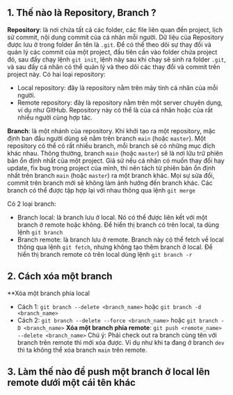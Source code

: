 ## 1. Thế nào là Repository, Branch ?
**Repository**: là nơi chứa tất cả các folder, các file liên quan đến project, lịch sử commit, nội dung commit của cá nhân mỗi người. Dữ liệu của Repository được lưu ở trong folder ẩn tên là `.git`. Để có thể theo dõi sự thay đổi và quản lý các commit của một project, đầu tiên cần vào folder chứa project đó, sau đấy chạy lệnh `git init`, lệnh này sau khi chạy sẽ sinh ra folder `.git`, và sau đấy cá nhân có thể quản lý và theo dõi các thay đổi và commit trên project này. Có hai loại repository: 
- Local repository: đây là repository nằm trên máy tính cá nhân của mỗi người.
- Remote repository: đây là repository nằm trên một server chuyên dụng, ví dụ như GitHub. Repository này có thể là của cá nhân hoặc của rất nhiều người cùng hợp tác.

**Branch**: là một nhánh của repository. Khi khởi tạo ra một repository, mặc định ban đầu người dùng sẽ nằm trên branch `main` (hoặc `master`). Một repository có thể có rất nhiều branch, mỗi branch sẽ có những mục đích khác nhau. Thông thường, branch `main` (hoặc `master`) sẽ là nơi lữu trữ phiên bản ổn định nhất của một project. Giả sử nếu cá nhân có muốn thay đổi hay update, fix bug trong project của mình, thì nên tách từ phiên bản ổn định nhất trên branch `main` (hoặc `master`) ra một branch khác. Mọi sự sửa đổi, commit trên branch mới sẽ không làm ảnh hưởng đến branch khác. Các branch có thể được tập hợp lại với nhau thông qua lệnh `git merge`

Có 2 loại branch:
- Branch local: là branch lưu ở local. Nó có thể được liên kết với một branch ở remote hoặc không. Để hiển thị branch có trên local, ta dùng lệnh `git branch`
- Branch remote: là branch lưu ở remote. Branch này có thể fetch về local thông qua lệnh `git fetch`, nhưng không tạo thêm branch ở local. Để hiển thị branch remote có trên local dùng lệnh `git branch -r`

## 2. Cách xóa một branch
**Xóa một branch phía local
- Cách 1: `git branch --delete <branch_name>` hoặc `git branch -d <branch_name>`
- Cách 2: `git branch --delete --force <branch_name>` hoặc `git branch -D <branch_name>`
**Xóa một branch phía remote**:
`git push <remote_name> --delete <branch_name>`
Chú ý: Phải check out ra branch cùng tên với branch trên remote thì mới xóa được. Ví dụ như khi ta đang ở branch `dev` thì ta không thể xóa branch `main` trên remote.

## 3. Làm thế nào để push một branch ở local lên remote dưới một cái tên khác
